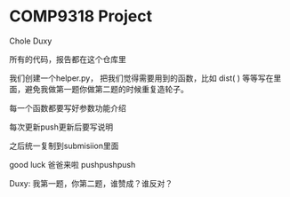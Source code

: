 # COMP9318 Project
 Chole Duxy

所有的代码，报告都在这个仓库里

我们创建一个helper.py， 把我们觉得需要用到的函数，比如 dist( ) 等等写在里面，避免我做第一题你做第二题的时候重复造轮子。    

每一个函数都要写好参数功能介绍

每次更新push更新后要写说明

之后统一复制到submisiion里面

good luck
爸爸来啦  pushpushpush

Duxy: 我第一题，你第二题，谁赞成？谁反对？


